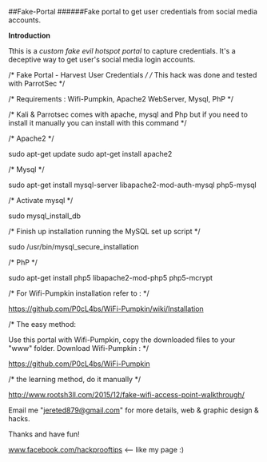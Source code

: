 ##Fake-Portal 
######Fake portal to get user credentials from social media accounts.

**Introduction**

Tthis is a *custom fake evil hotspot portal* to capture credentials.
It's a deceptive way to get user's social media login accounts.


/* Fake Portal - Harvest User Credentials */
/* This hack was done and tested with ParrotSec */

/* Requirements : 
Wifi-Pumpkin, Apache2 WebServer, Mysql, PhP */

/* Kali & Parrotsec comes with apache, mysql and Php but if you need to install
it manually you can install with this command */

/* Apache2 */

sudo apt-get update
sudo apt-get install apache2

/* Mysql */

sudo apt-get install mysql-server libapache2-mod-auth-mysql php5-mysql

/* Activate mysql */

sudo mysql_install_db
 
/* Finish up installation running the MySQL set up script */

sudo /usr/bin/mysql_secure_installation
 
/* PhP */

sudo apt-get install php5 libapache2-mod-php5 php5-mcrypt


/* For Wifi-Pumpkin installation refer to : */

https://github.com/P0cL4bs/WiFi-Pumpkin/wiki/Installation 


/* The easy method: 

Use this portal with Wifi-Pumpkin, copy the downloaded files to your "www" folder. Download Wifi-Pumpkin : */

https://github.com/P0cL4bs/WiFi-Pumpkin



/* the learning method, do it manually */

http://www.rootsh3ll.com/2015/12/fake-wifi-access-point-walkthrough/



Email me "jereted879@gmail.com" for more details, web & graphic design & hacks. 
 


Thanks and have fun!

www.facebook.com/hackprooftips <-- like my page :)



